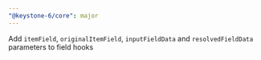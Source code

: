 ```yaml
---
"@keystone-6/core": major
---
```


Add `itemField`, `originalItemField`, `inputFieldData` and `resolvedFieldData` parameters to field hooks
